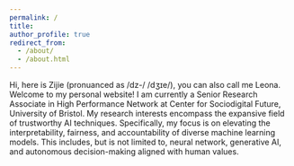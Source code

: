 ```yaml
---
permalink: /
title: 
author_profile: true
redirect_from: 
  - /about/
  - /about.html
---
```



  Hi, here is Zijie (pronuanced as /dz-/ /dʒɪe/), you can also call me Leona. Welcome to my personal website!
  I am currently a Senior Research Associate in High Performance Network at Center for Sociodigital Future, University of Bristol. 
  My research interests encompass the expansive field of trustworthy AI techniques. Specifically, my focus is on elevating the interpretability, fairness, and accountability of diverse machine learning models. This includes, but is not limited to, neural network, generative AI, and autonomous decision-making aligned with human values.
